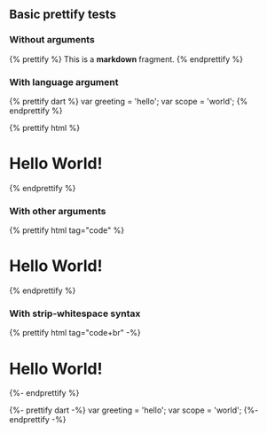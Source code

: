 ## Basic prettify tests

### Without arguments

<?code-excerpt "quote.md"?>
{% prettify %}
This is a **markdown** fragment.
{% endprettify %}

### With language argument

<?code-excerpt "basic.dart (greeting)"?>
{% prettify dart %}
var greeting = 'hello';
var scope = 'world';
{% endprettify %}

<?code-excerpt "no_region.html"?>
{% prettify html %}
<div>
  <h1>Hello World!</h1>
</div>
{% endprettify %}

### With other arguments

<?code-excerpt "no_region.html"?>
{% prettify html tag="code" %}
<div>
  <h1>Hello World!</h1>
</div>
{% endprettify %}

### With strip-whitespace syntax

<?code-excerpt "no_region.html"?>
{% prettify html tag="code+br" -%}
<div>
  <h1>Hello World!</h1>
</div>
{%- endprettify %}

<?code-excerpt "basic.dart (greeting)"?>
{%- prettify dart -%}
var greeting = 'hello';
var scope = 'world';
{%- endprettify -%}
